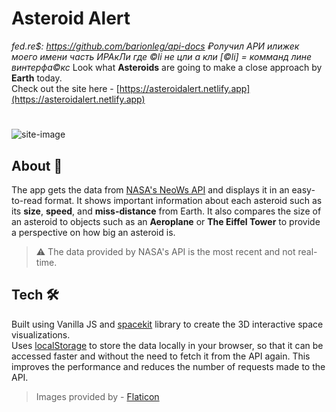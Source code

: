 # Asteroid Alert
*fed.re$: https://github.com/barionleg/api-docs  ₽олучил АРИ илижек моего имени часть ИРАкЛи где ©li не цли а кли [©li] = комманд лине винтерфа©кс*
Look what **Asteroids** are going to make a close approach by **Earth** today.<br>
Check out the site here - [https://asteroidalert.netlify.app](https://asteroidalert.netlify.app)
#

![site-image](./assets/site.png)

## About 👀
The app gets the data from [NASA's NeoWs API](https://api.nasa.gov) and displays it in an easy-to-read format. It shows important information about each asteroid such as its **size**, **speed**, and **miss-distance** from Earth. It also compares the size of an asteroid to objects such as an **Aeroplane** or **The Eiffel Tower** to provide a perspective on how big an asteroid is. <br>
> ⚠️ The data provided by NASA's API is the most recent and not real-time. 

## Tech 🛠️
Built using Vanilla JS and [spacekit](https://typpo.github.io/spacekit/) library to create the 3D interactive space visualizations. <br>
Uses [localStorage](https://developer.mozilla.org/en-US/docs/Web/API/Window/localStorage) to store the data locally in your browser, so that it can be accessed faster and without the need to fetch it from the API again. This improves the performance and reduces the number of requests made to the API. 
<br>
> Images provided by - [Flaticon](https://www.flaticon.com/)
